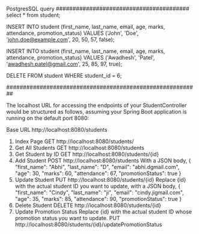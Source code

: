 PostgresSQL query
########################################
select * from student;

INSERT INTO student (first_name, last_name, email, age, marks, attendance, promotion_status)
VALUES ('John', 'Doe', 'john.doe@example.com', 20, 50, 57, false);


INSERT INTO student (first_name, last_name, email, age, marks, attendance, promotion_status)
VALUES ('Awadhesh', 'Patel', 'awadhesh.patel@gmail.com', 25, 85, 97, true);

DELETE FROM student WHERE student_id = 6;

##########################################################

The localhost URL for accessing the endpoints of your StudentController would be structured 
as follows, assuming your Spring Boot application is running on the default port 8080:

Base URL
http://localhost:8080/students

1. Index Page
   GET http://localhost:8080/students/
2. Get All Students
   GET http://localhost:8080/students
3. Get Student by ID
   GET http://localhost:8080/students/{id}
4. Add Student
   POST http://localhost:8080/students
   With a JSON body,
   {
   "first_name": "Abhi",
   "last_name": "D",
   "email": "abhi.dgmail.com",
   "age": 30,
   "marks": 60,
   "attendance": 67,
   "promotionStatus": true
   }
5. Update Student
   PUT http://localhost:8080/students/{id}
   Replace {id} with the actual student ID you want to update, with a JSON body,
   {
   "first_name": "Cindy",
   "last_name": "ji",
   "email": "cindy.jigmail.com",
   "age": 35,
   "marks": 85,
   "attendance": 90,
   "promotionStatus": true
   }
6. Delete Student
   DELETE http://localhost:8080/students/{id}
7. Update Promotion Status
   Replace {id} with the actual student ID whose promotion status you want to update.
   PUT http://localhost:8080/students/{id}/updatePromotionStatus
